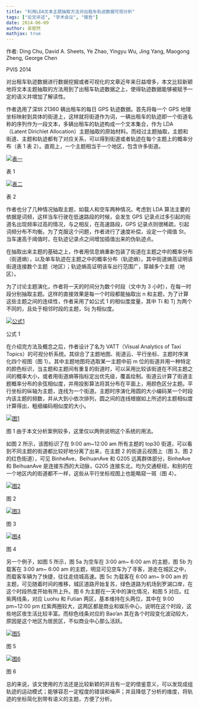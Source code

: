 ```yaml
---
title: "利用LDA文本主题抽取方法对出租车轨迹数据可视分析"
tags: ["论文评述", "学术会议", "报告"]
date: 2014-06-09
author: 吴斐然
mathjax: true
---
```


作者: Ding Chu, David A. Sheets, Ye Zhao, Yingyu Wu, Jing Yang, Maogong Zheng, George Chen

PVIS 2014

对出租车轨迹数据进行数据挖掘或者可视化的文章近年来日益增多，本文比较新颖地将文本主题抽取的方法用到了出租车轨迹数据之上，使得轨迹数据能够被赋予一定的语义并增加了解读性。

作者选用了深圳 21360 辆出租车的每日 GPS 轨迹数据。首先将每一个 GPS 地理坐标映射到具体的街道上，这样就将街道作为词，一辆出租车的轨迹即一个街道名称的序列作为一段文本，多辆出租车的轨迹构成一个文本集合，作为 LDA（Latent Dirichlet Allocation）主题抽取的原始材料。而经过主题抽取，主题和街道、主题和轨迹都有了对应关系，可以得到街道或者轨迹在每个主题上的概率分布（表 1 表 2）。直观上，一个主题相当于一个地区，包含许多街道。

[![表一](http://www.cad.zju.edu.cn/home/vagblog/wp-content/uploads/2014/06/biao1.png)](http://www.cad.zju.edu.cn/home/vagblog/wp-content/uploads/2014/06/biao1.png)

表 1

[![表二](http://www.cad.zju.edu.cn/home/vagblog/wp-content/uploads/2014/06/biao2.png)](http://www.cad.zju.edu.cn/home/vagblog/wp-content/uploads/2014/06/biao2.png)

表 2

作者也分了几种情况抽取主题，如载人和空车两种情况。考虑到 LDA 算法主要的依据是词频，这样当车行驶在低速路段的时候，会发生 GPS 记录点过多引起的街道名出现频率过高的情况，与之相反，在高速路段，GPS 记录点则很稀疏，引起词频分布不均衡。为了克服这个问题，作者进行了速度补偿，设定一个阈值 St，当车速高于阈值时，在轨迹记录点之间增加插值出来的伪轨迹点。

在抽取出来主题的基础之上，作者用信息熵重新包装了街道在主题之中的概率分布（街道熵），以及单车轨迹在主题之中的概率分布（轨迹熵）。其中街道熵高证明该街道连接数个主题（地区）；轨迹熵高证明该车出行范围广，穿越多个主题（地区）。

为了讨论主题演化，作者将一天的时间分为数个时段（文中为 3 小时），在每一时段分别抽取主题。这样的直接效果是每一个时段都能抽取出 n 和主题，为了计算这些主题之间的连续性，作者采用了如公式 1 的相似度度量，其中 Ti 和 Tj 为两个不同的，且处于相邻时段的主题，Sij 为相似度。

[![公式1](http://www.cad.zju.edu.cn/home/vagblog/wp-content/uploads/2014/06/gongshi1.png)](http://www.cad.zju.edu.cn/home/vagblog/wp-content/uploads/2014/06/gongshi1.png)

公式 1

在介绍完方法及概念之后，作者设计了名为 VATT（Visual Analytics of Taxi Topics）的可视分析系统。其综合了主题地图、街道云、平行坐标、主题时序演化四个视图（图 1）。其中主题地图将选取某一主题中前 m 位的街道并用一种特定的颜色标识，当主题和主题间有重复的街道时，可以采用比较该街道在不同主题之间的概率大小，或者用街道熵等指标定出优先级，覆盖绘制。街道云计算了街道主题概率分布的余弦相似度，并用投影算法将其分布在平面上，用颜色区分主题。平行坐标的纵轴为主题，连线为一个街道。主题时序演化用圆的大小编码某一个时段内该主题的频数，并从大到小依次排列，圆之间的连线根据如上所述的主题相似度计算得出，粗细编码相似度的大小。

[![图1](http://www.cad.zju.edu.cn/home/vagblog/wp-content/uploads/2014/06/tu1.png)](http://www.cad.zju.edu.cn/home/vagblog/wp-content/uploads/2014/06/tu1.png)

图 1
由于本文分析案例较多，这里仅以两例说明这个系统的用法。

如图 2 所示，该图标识了在 9:00 am~12:00 am 所有主题的 top30 街道，可以看到不同主题的街道都比较好地分离了出来，在主题 2 的街道云视图上（图 3，图 2 的红色街道），可见 BinheAve、BeihuanAve 和 G205 远离群体部分，BinheAve 和 BeihuanAve 是连接东西的大动脉，G205 连接东北，均为交通枢纽，和别的在一个地区内的街道都不一样，这些从平行坐标视图上也能略窥一斑（图 4）。

[![图2](http://www.cad.zju.edu.cn/home/vagblog/wp-content/uploads/2014/06/tu2.png)](http://www.cad.zju.edu.cn/home/vagblog/wp-content/uploads/2014/06/tu2.png)

图 2

[![图3](http://www.cad.zju.edu.cn/home/vagblog/wp-content/uploads/2014/06/tu3.png)](http://www.cad.zju.edu.cn/home/vagblog/wp-content/uploads/2014/06/tu3.png)

图 3

[![图4](http://www.cad.zju.edu.cn/home/vagblog/wp-content/uploads/2014/06/tu41.png)](http://www.cad.zju.edu.cn/home/vagblog/wp-content/uploads/2014/06/tu41.png)

图 4

另一个例子，如图 5 所示，图 5a 为空车在 3:00 am~ 6:00 am 的主题，图 5b 为载客在 3:00 am~ 6:00 am 的主题，明显可见空车为了寻客，游走在城区之中，而载客车辆为了快捷，往往走绕城高速。图 5c 为载客在 6:00 am~ 9:00 am 的主题，可见随着时间的推移，城区道路开始复苏，绿色道路为机场到罗湖口岸，在这个时段热度开始有所上升。图 6 为主题在一天中的演化情况，和图 5 对应。红紫两线条，对应 Luohu 和 Futian 两区，基本维持在头两位，其中在 9:00 pm~12:00 pm 红紫两圈较大，这两区都是商业和娱乐中心，说明在这个时段，这些地区夜生活比较丰富。而棕色线条对应的 Bao’an 其在各个时段变化波动较大，原因是这个地区为居民区，不似商业中心那么活跃。

[![图5](http://www.cad.zju.edu.cn/home/vagblog/wp-content/uploads/2014/06/tu51.png)](http://www.cad.zju.edu.cn/home/vagblog/wp-content/uploads/2014/06/tu51.png)

图 5

[![图6](http://www.cad.zju.edu.cn/home/vagblog/wp-content/uploads/2014/06/tu6.png)](http://www.cad.zju.edu.cn/home/vagblog/wp-content/uploads/2014/06/tu6.png)

图 6

总的来说，该文使用的方法还是比较新颖的并且有一定的借鉴意义，可以发现成组轨迹的运动模式；能够容忍一定程度的错误和噪声；并且降低了分析的维度，将轨迹的坐标简化到带有语义的主题，方便了分析。
